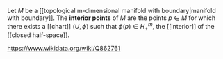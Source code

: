 Let $M$ be a [[topological m-dimensional manifold with boundary|manifold with boundary]]. The **interior points** of $M$ are the points $p\in M$ for which there exists a [[chart]] $(U,\phi)$ such that $\phi(p) \in H^m_+$, the [[interior]] of the [[closed half-space]].

https://www.wikidata.org/wiki/Q862761
